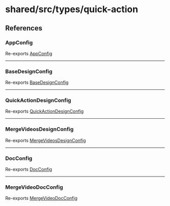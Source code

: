 # shared/src/types/quick-action

## References

### AppConfig

Re-exports [AppConfig](AppConfig.types/interfaces/app-config.md)

<hr />

### BaseDesignConfig

Re-exports [BaseDesignConfig](DesignConfig.types/interfaces/base-design-config/index.md)

<hr />

### QuickActionDesignConfig

Re-exports [QuickActionDesignConfig](DesignConfig.types/interfaces/quick-action-design-config/index.md)

<hr />

### MergeVideosDesignConfig

Re-exports [MergeVideosDesignConfig](DesignConfig.types/interfaces/merge-videos-design-config/index.md)

<hr />

### DocConfig

Re-exports [DocConfig](DocConfig.types/interfaces/doc-config/index.md)

<hr />

### MergeVideoDocConfig

Re-exports [MergeVideoDocConfig](DocConfig.types/interfaces/merge-video-doc-config/index.md)
